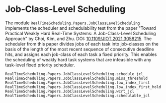 # Job-Class-Level Scheduling

The module `RealTimeScheduling.Papers.JobClassLevelScheduling` implements the 
scheduler and schedulability test from the paper "Toward Practical Weakly Hard
Real-Time Systems: A Job-Class-Level Scheduling Approach" by Choi, Kim, and Zhu.
DOI: [10.1109/JIOT.2021.3058215](https://doi.org/10.1109/JIOT.2021.3058215).
The scheduler from this paper divides jobs of each task into job-classes on the
basis of the length of the most recent sequence of consecutive deadline hits,
and assigns each job-class of each task a fixed priority.  This enables the
scheduling of weakly hard task systems that are infeasible with any task-level
fixed priority scheduler.

```@docs
RealTimeScheduling.Papers.JobClassLevelScheduling.schedule_jcl
RealTimeScheduling.Papers.JobClassLevelScheduling.miss_threshold
RealTimeScheduling.Papers.JobClassLevelScheduling.low_index_first
RealTimeScheduling.Papers.JobClassLevelScheduling.low_index_first_hold
RealTimeScheduling.Papers.JobClassLevelScheduling.wcrt_jcl
RealTimeScheduling.Papers.JobClassLevelScheduling.schedulable_jcl
```
